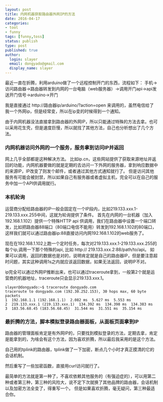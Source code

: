 ```yaml
---
layout: post
title: 内网机器获取路由器外网IP的方法  
date: 2016-04-17
categories:
- tool
- funny
tags: [funny,toss]
status: publish
type: post
published: true
author:
  login: slayer
  email: dongyado@gmail.com
  display_name: slayer
---
```


最近一直在折腾，利用arduino做了一个远程控制开门的东西，流程如下：
手机->访问路由器->路由器转发到内网的一台电脑（web服务器）->调用开门api->api发送开门信号->arduino->开门

我是直接通过 http://路由器ip/arduino/?action=open 来调用的，虽然电信给了我一个外网ip，但是经常变，所以在ip变的时候得到一个通知。

由于内网机器没法直接拿到路由器的外网IP，所以只能通过特殊的方法去拿。也可以采用花生壳，但是速度巨慢，所以就找了其他方法，自己也分析想出了几个方法。

### 内网机器访问外网的一个服务，服务拿到访问IP并返回
网上几乎全部都是这种解决方法。
比如ip.cn，这些网站提供了获取来源地址并返回的功能，内网机器要做的就是定期的去访问一下外网的服务器，拿到响应数据中的来源IP，IP改变了则发个邮件，或者通过其他方式通知就行了。
但是访问其他服务有可能会被封禁，所以如果自己有服务器或者虚拟主机，完全可以在自己的服务中加一个API供调用就行。


### 本机轮询
运营商分配给路由器的IP一般会固定在一个IP段内，比如219.133.xxx.1-219.133.xxx.255中间，这就为轮询提供了条件。
首先在内网的一台机器（加入192.168.1.102）提供一个特殊HTTP api 供调用，我们在路由器中设置一个端口转发，比如把路由器88端口（80端口电信不能用）转发到192.168.1.102的80端口，这样我们就可以通过路由器ip:88直接访问内网192.168.1.102的web服务了。

现在在192.168.1.102上跑一个定时任务，每次对219.133.xxx.1-219.133.xxx.255的每个ip,调用一下那个特殊的api, 比如 http:// 219.133.xxx.2:88/path/to/api。
如果可以调用，返回的数据也是对的，说明肯定就是自己的路由器IP，但是要注意超时问题，其实这种调用1s之内就应该返回数据，如果无法返回，说明IP不对。

ip完全可以通过外网IP推断出来，也可以通过traceroute拿到，一般第2个就是运营商的机器地址，traceroute只会显示219.133.xxx.1。

    slayer@dongyado:~$ traceroute dongyado.com
    traceroute to dongyado.com (192.30.252.153), 30 hops max, 60 byte packets
    1  192.168.1.1 (192.168.1.1)  2.082 ms  5.627 ms  5.553 ms
    2  219.133.xxx.1 (219.133.xxx.1)  134.392 ms  134.398 ms  134.383 ms
    3  183.56.68.45 (183.56.68.45)  31.544 ms  31.551 ms  35.154 ms


### 最折腾的方法，脚本模拟登录路由器面板，从面板页面拿到IP
路由器的管理面板肯定是有外网IP的，只要找到模拟登录的方法，定期去拿，肯定是能拿到的，为啥会有这个方法，因为喜欢折腾，所以最后我采用的是这个方法。

自己用的tplink的路由器，tplink做了一下加密，断点几个小时才真正摸清的它的会话机制。

然后重写了一些加密函数，直接用curl访问就行了。

最简单的方法就是第一种了，不喜欢依赖其他服务的（有强迫症的），可以用第二种或者第三种，第三种的风险大，说不定下次就换了其他品牌的路由器，会话机制以及加密方法全变了，得重写一个。
但是如果喜欢折腾，毫无疑问，第三种最适合你。
